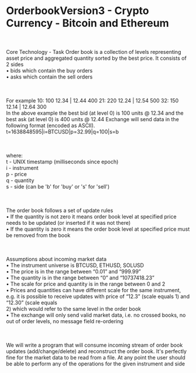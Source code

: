 # OrderbookVersion3 - Crypto Currency -  Bitcoin and Ethereum

<br><br>Core Technology - Task 
Order book is a collection of levels representing asset price and aggregated quantity sorted by the best price. It consists of 2 sides
<br>•	bids which contain the buy orders
<br>•	asks which contain the sell orders


<br><br>For example
10: 100 12.34 | 12.44 400
21: 220 12.24 | 12.54 500
32: 150 12.14 | 12.64 300
<br>In the above example the best bid (at level 0) is 100 units @ 12.34 and the best ask (at level 0) is 400 units @ 12.44
Exchange will send data in the following format (encoded as ASCII).
t=1638848595|i=BTCUSD|p=32.99|q=100|s=b


<br><br>where:
<br>t - UNIX timestamp (milliseconds since epoch)
<br>i - instrument
<br>p - price
<br>q - quantity
<br>s - side (can be 'b' for 'buy' or 's' for 'sell')



<br><br>The order book follows a set of update rules
<br>•	If the quantity is not zero it means order book level at specified price needs to be updated (or inserted if it was not there)
<br>•	If the quantity is zero it means the order book level at specified price must be removed from the book


<br><br>Assumptions about incoming market data
<br>•	The instrument universe is BTCUSD, ETHUSD, SOLUSD
<br>•	The price is in the range between “0.01” and “999.99”
<br>•	The quantity is in the range between “0” and “10737418.23”
<br>•	The scale for price and quantity is in the range between 0 and 2
<br>•	Prices and quantities can have different scale for the same instrument, e.g. it is possible to receive updates with price of “12.3” (scale equals 1) and “12.30” (scale equals 
<br>2) which would refer to the same level in the order book
<br>•	The exchange will only send valid market data, i.e. no crossed books, no out of order levels, no message field re-ordering 


<br><br>We will write a program that will consume incoming stream of order book updates (add/change/delete) and reconstruct the order book. It's perfectly fine for the market data to be read from a file.
At any point the user should be able to perform any of the operations for the given instrument and side




